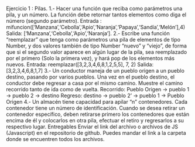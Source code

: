 Ejercicio 1 : Pilas.
1.- Hacer una función que reciba como parámetros una pila, y un número. La función debe retornar tantos elementos como diga el número (segundo parámetro).
Entrada : mifuncion([‘Manzana’,‘Cebolla’,‘Apio’,‘Naranja’,‘Papaya’,‘Sandía’,‘Melón’],4)
Salida: [‘Manzana’,‘Cebolla’,‘Apio’,‘Naranja’].
2.- Escribe una función “reemplazar” que tenga como parámetros una pila de elementos de tipo Number, y dos valores también de tipo Number “nuevo” y “viejo”, de forma que si el segundo valor aparece en algún lugar de la pila, sea reemplazado por el primero (Solo la primera vez), y hará pop de los elementos más nuevos.
Entrada: reemplazar([3,2,3,4,6,8,1,2,5,5], 7, 2)
Salida: [3,2,3,4,6,8,1,7]
3.- Un conductor maneja de un pueblo origen a un pueblo destino, pasando por varios pueblos. Una vez en el pueblo destino, el conductor debe regresar a casa por el mismo camino. Muestre el camino recorrido tanto de ida como de vuelta.
Recorrido: Pueblo Origen → pueblo 1 → pueblo 2 → destino
Regreso: destino → pueblo 2’ → pueblo 1 → Pueblo Origen
4.- Un almacén tiene capacidad para apilar “n” contenedores. Cada contenedor tiene un número de identificación. Cuando se desea retirar un contenedor específico, deben retirarse primero los contenedores que están encima de él y colocarlos en otra pila, efectuar el retiro y regresarlos a su respectivo lugar.
Entregables
Enviar el link del archivo o archivos de JS (Javascript) en el repositorio de github. Puedes mandar el link a la carpeta donde se encuentren todos los archivos.
